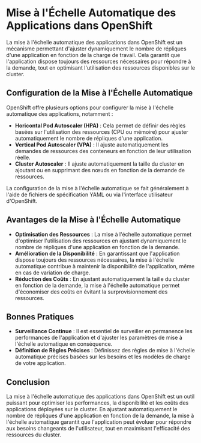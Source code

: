 # Mise à l'Échelle Automatique des Applications dans OpenShift

La mise à l'échelle automatique des applications dans OpenShift est un mécanisme permettant d'ajuster dynamiquement le nombre de répliques d'une application en fonction de la charge de travail. Cela garantit que l'application dispose toujours des ressources nécessaires pour répondre à la demande, tout en optimisant l'utilisation des ressources disponibles sur le cluster.

## Configuration de la Mise à l'Échelle Automatique

OpenShift offre plusieurs options pour configurer la mise à l'échelle automatique des applications, notamment :

- **Horicontal Pod Autoscaler (HPA)** : Cela permet de définir des règles basées sur l'utilisation des ressources (CPU ou mémoire) pour ajuster automatiquement le nombre de répliques d'une application.
- **Vertical Pod Autoscaler (VPA)** : Il ajuste automatiquement les demandes de ressources des conteneurs en fonction de leur utilisation réelle.
- **Cluster Autoscaler** : Il ajuste automatiquement la taille du cluster en ajoutant ou en supprimant des nœuds en fonction de la demande de ressources.

La configuration de la mise à l'échelle automatique se fait généralement à l'aide de fichiers de spécification YAML ou via l'interface utilisateur d'OpenShift.

## Avantages de la Mise à l'Échelle Automatique

- **Optimisation des Ressources** : La mise à l'échelle automatique permet d'optimiser l'utilisation des ressources en ajustant dynamiquement le nombre de répliques d'une application en fonction de la demande.
- **Amélioration de la Disponibilité** : En garantissant que l'application dispose toujours des ressources nécessaires, la mise à l'échelle automatique contribue à maintenir la disponibilité de l'application, même en cas de variation de charge.
- **Réduction des Coûts** : En ajustant automatiquement la taille du cluster en fonction de la demande, la mise à l'échelle automatique permet d'économiser des coûts en évitant la surprovisionnement des ressources.

## Bonnes Pratiques

- **Surveillance Continue** : Il est essentiel de surveiller en permanence les performances de l'application et d'ajuster les paramètres de mise à l'échelle automatique en conséquence.
- **Définition de Règles Précises** : Définissez des règles de mise à l'échelle automatique précises basées sur les besoins et les modèles de charge de votre application.

## Conclusion

La mise à l'échelle automatique des applications dans OpenShift est un outil puissant pour optimiser les performances, la disponibilité et les coûts des applications déployées sur le cluster. En ajustant automatiquement le nombre de répliques d'une application en fonction de la demande, la mise à l'échelle automatique garantit que l'application peut évoluer pour répondre aux besoins changeants de l'utilisateur, tout en maximisant l'efficacité des ressources du cluster.

